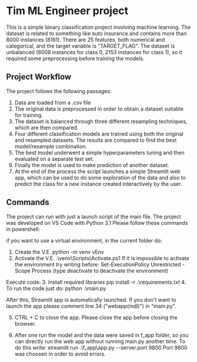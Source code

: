 # Tim ML Engineer project
This is a simple binary classification project involving machine learning. The dataset is related to something like auto insurance and contains more than 8000 instances (8161). There are 25 features, both numerical and categorical, and the target variable is "TARGET_FLAG". The dataset is unbalanced (6008 instances for class 0, 2153 instances for class 1), so it required some preprocessing before training the models.

## Project Workflow
The project follows the following passages: 
1. Data are loaded from a .csv file
2. The original data is preprocessed in order to obtain a dataset suitable for training.
3. The dataset is balanced through three different resampling techniques, which are then compared.
4. Four different classification models are trained using both the original and resampled datasets. The results are compared to find the best model/resample combination. 
5. The best model underwent a simple hyperparameters tuning and then evaluated on a separate test set.
6. Finally the model is used to make prediction of another dataset. 
7. At the end of the process the script launches a simple Streamlit web app, which can be used to do some exploration of the data and also to predict the class for a new instance created interactively by the user. 

## Commands
The project can run with just a launch script of the main file. The project was developed on VS Code with Python 3.1
Please follow these commands in powershell:

if you want to use a virtual environment, in the current folder do:
1. Create the V.E.
python -m venv vEnv
2. Activate the V.E.
.\venv\Scripts\Activate.ps1
If it is impossible to activate the environment try writing before:
Set-ExecutionPolicy Unrestricted -Scope Process
(type deactivate to deactivate the environment)

Execute code:
3. Install required libraries
pip install -r .\requirements.txt
4. To run the code just do:
python .\main.py  

After this, Streamlit app is automatically launched. If you don't want to launch the app please comment line 34 ("webapp(mdl)") in "main.py".

5. CTRL + C to close the app.
Please close the app before closing the browser.

6. After one run the model and the data were saved in f_app folder, so you can directly run the web app without running main.py another time.
To do this write:
streamlit run .\\f_app\\app.py --server.port 9800
Port 9800 was choosen in order to avoid errors.